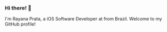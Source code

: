 
### Hi there! 👋

I'm Rayana Prata, a iOS Software Developer at from Brazil. Welcome to my GitHub profile!
